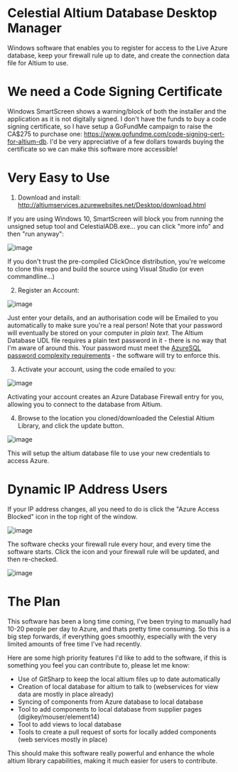 # Celestial Altium Database Desktop Manager
Windows software that enables you to register for access to the Live Azure database, keep your firewall rule up to date, and create the connection data file for Altium to use.

# We need a Code Signing Certificate
Windows SmartScreen shows a warning/block of both the installer and the application as it is not digitally signed. I don't have the funds to buy a code signing certificate, so I have setup a GoFundMe campaign to raise the CA$275 to purchase one: https://www.gofundme.com/code-signing-cert-for-altium-db. I'd be very appreciative of a few dollars towards buying the certificate so we can make this software more accessible!

# Very Easy to Use
1. Download and install: http://altiumservices.azurewebsites.net/Desktop/download.html

If you are using Windows 10, SmartScreen will block you from running the unsigned setup tool and CelestialADB.exe... you can click "more info" and then "run anyway":

![image](https://cloud.githubusercontent.com/assets/1425724/25770655/81ce8dfa-31f8-11e7-882a-9c0379c3b375.png)

If you don't trust the pre-compiled ClickOnce distribution, you're welcome to clone this repo and build the source using Visual Studio (or even commandline...)

2. Register an Account:

![image](https://cloud.githubusercontent.com/assets/1425724/25770493/1be0c16a-31f4-11e7-9032-3cdaa514beed.png)

Just enter your details, and an authorisation code will be Emailed to you automatically to make sure you're a real person! Note that your password will eventually be stored on your computer in *plain text*. The Altium Database UDL file requires a plain text password in it - there is no way that I'm aware of around this. Your password must meet the [AzureSQL password complexity requirements](https://docs.microsoft.com/en-us/sql/relational-databases/security/password-policy) - the software will try to enforce this.

3. Activate your account, using the code emailed to you:

![image](https://cloud.githubusercontent.com/assets/1425724/25770514/a557f68e-31f4-11e7-8ac6-78db17f99eac.png)

Activating your account creates an Azure Database Firewall entry for you, allowing you to connect to the database from Altium.

4. Browse to the location you cloned/downloaded the Celestial Altium Library, and click the update button.

![image](https://cloud.githubusercontent.com/assets/1425724/25770496/2dbde48a-31f4-11e7-91f1-98d371d4907a.png)

This will setup the altium database file to use your new credentials to access Azure.

# Dynamic IP Address Users
If your IP address changes, all you need to do is click the "Azure Access Blocked" icon in the top right of the window.

![image](https://cloud.githubusercontent.com/assets/1425724/25770555/9a7f2f24-31f5-11e7-8874-f92809036f99.png)

The software checks your firewall rule every hour, and every time the software starts. Click the icon and your firewall rule will be updated, and then re-checked.

![image](https://cloud.githubusercontent.com/assets/1425724/25770571/d5323f44-31f5-11e7-928c-c001f508b511.png)


# The Plan
This software has been a long time coming, I've been trying to manually had 10-20 people per day to Azure, and thats pretty time consuming. So this is a big step forwards, if everything goes smoothly, especially with the very limited amounts of free time I've had recently.

Here are some high priority features I'd like to add to the software, if this is something you feel you can contribute to, please let me know:
* Use of GitSharp to keep the local altium files up to date automatically
* Creation of local database for altium to talk to (webservices for view data are mostly in place already)
* Syncing of components from Azure database to local database
* Tool to add components to local database from supplier pages (digikey/mouser/element14)
* Tool to add views to local database
* Tools to create a pull request of sorts for locally added components (web services mostly in place)

This should make this software really powerful and enhance the whole altium library capabilities, making it much easier for users to contribute.

